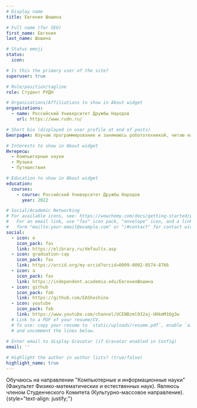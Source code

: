 ```yaml
---
# Display name
title: Евгения Шошина

# Full name (for SEO)
first_name: Евгения
last_name: Шошина

# Status emoji
status: 
  icon: 

# Is this the primary user of the site?
superuser: true

# Role/position/tagline
role: Студент РУДН

# Organizations/Affiliations to show in About widget
organizations:
  - name: Российский Университет Дружбы Народов
    url: https://www.rudn.ru/

# Short bio (displayed in user profile at end of posts)
Биография: Изучаю программирование и занимаюсь робототехникой, читаю научные статьи и играю на нескольких музыкальных инструментах.

# Interests to show in About widget
Интересы:
  - Компьютерные науки
  - Музыка
  - Путешествия

# Education to show in About widget
education:
  courses:
    - course: Российский Университет Дружбы Народов
      year: 2022

# Social/Academic Networking
# For available icons, see: https://wowchemy.com/docs/getting-started/page-builder/#icons
#   For an email link, use "fas" icon pack, "envelope" icon, and a link in the
#   form "mailto:your-email@example.com" or "/#contact" for contact widget.
social:
  - icon: e
    icon_pack: fas
    link: https://elibrary.ru/defaultx.asp 
  - icon: graduation-cap
    icon_pack: fas
    link: https://orcid.org/my-orcid?orcid=0009-0002-0574-8766 
  - icon: a
    icon_pack: fas
    link: https://independent.academia.edu/ЕвгенияШошина 
  - icon: github
    icon_pack: fab
    link: https://github.com/EAShoshina
  - icon: youtube
    icon_pack: fab
    link: https://www.youtube.com/channel/UCENBzml932aj-UHkmM16g3w 
  # Link to a PDF of your resume/CV.
  # To use: copy your resume to `static/uploads/resume.pdf`, enable `ai` icons in `params.yaml`,
  # and uncomment the lines below.
  
# Enter email to display Gravatar (if Gravatar enabled in Config)
email: ''

# Highlight the author in author lists? (true/false)
highlight_name: true
---
```


Обучаюсь на направлении "Компьютерные и информационные науки" (Факультет Физико-математических и естественных наук). Являюсь членом Студенческого Комитета (Культурно-массовое направление).
{style="text-align: justify;"}
